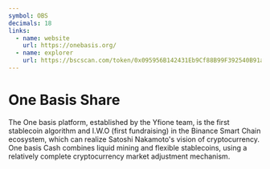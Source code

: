 ```yaml
---
symbol: OBS
decimals: 18
links:
  - name: website
    url: https://onebasis.org/
  - name: explorer
    url: https://bscscan.com/token/0x095956B142431Eb9Cf88B99F392540B91aCbF4ad
---
```


# One Basis Share

The One basis platform, established by the Yfione team, is the first stablecoin algorithm and I.W.O (first fundraising) in the Binance Smart Chain ecosystem, which can realize Satoshi Nakamoto's vision of cryptocurrency. One basis Cash combines liquid mining and flexible stablecoins, using a relatively complete cryptocurrency market adjustment mechanism.
